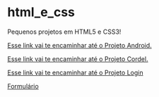 # html_e_css
Pequenos projetos em HTML5 e CSS3!

<a href="https://joserafaelneto.github.io/html_e_css/desafio/Projeto_Android/index.html">Esse link vai te encaminhar até o Projeto Android.</a>

<a href="https://joserafaelneto.github.io/html_e_css/desafio/Projeto_Cordel/cordel.html">Esse link vai te encaminhar até o Projeto Cordel.</a>

<a href="https://joserafaelneto.github.io/html_e_css/desafio/Projeto_Login/index.html">Esse link vai te encaminhar até o Projeto Login</a>

<a href="https://github.com/joserafaelneto/html_e_css/pasta_de_teste/formulario_2/index.html">Formulário</a>
